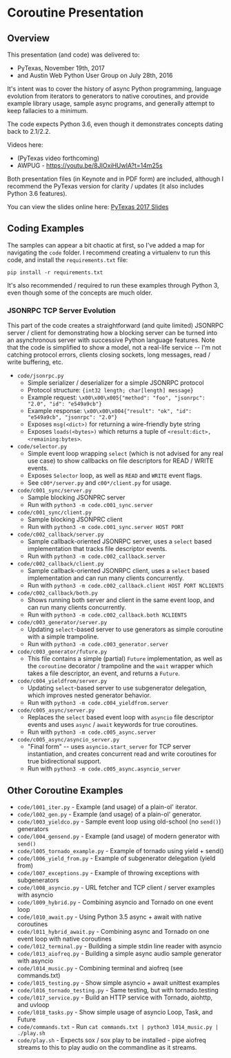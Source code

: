 # Coroutine Presentation

## Overview

This presentation (and code) was delivered to:

* PyTexas, November 19th, 2017
* and Austin Web Python User Group on July 28th, 2016

It's intent was to cover the history of async Python programming, language
evolution from iterators to generators to native coroutines, and provide
example library usage, sample async programs, and generally attempt to keep
fallacies to a minimum.

The code expects Python 3.6, even though it demonstrates concepts dating back
to 2.1/2.2.

Videos here:
* (PyTexas video forthcoming)
* AWPUG - https://youtu.be/8JIOxiHUwIA?t=14m25s

Both presentation files (in Keynote and in PDF form) are included, although I
recommend the PyTexas version for clarity / updates (it also includes Python
3.6 features).

You can view the slides online here: [PyTexas 2017 Slides](http://slides.com/joshmarshall/coroutines-in-python)

## Coding Examples

The samples can appear a bit chaotic at first, so I've added a map for
navigating the `code` folder. I recommend creating a virtualenv to run this
code, and install the `requirements.txt` file:

```
pip install -r requirements.txt
```

It's also recommended / required to run these examples through Python 3, even though some of the concepts are much older.

### JSONRPC TCP Server Evolution

This part of the code creates a straightforward (and quite limited) JSONRPC
server / client for demonstrating how a blocking server can be turned into an
asynchronous server with successive Python language features. Note that the
code is simplified to show a model, not a real-life service -- I'm not catching
protocol errors, clients closing sockets, long messages, read / write buffering, etc.

* `code/jsonrpc.py`
    * Simple serializer / deserializer for a simple JSONRPC protocol
    * Protocol structure: `{int32 length; char[length] message}`
    * Example request: `\x00\x00\x005{"method": "foo", "jsonrpc": "2.0", "id": "e549a9cb"}`
    * Example response: `\x00\x00\x004{"result": "ok", "id": "e549a9cb", "jsonrpc": "2.0"}`
    * Exposes `msg(<dict>)` for returning a wire-friendly byte string
    * Exposes `loads(<bytes>)` which returns a tuple of `<result:dict>, <remaining:bytes>`.
* `code/selector.py`
    * Simple event loop wrapping `select` (which is not advised for any real use case) to show callbacks on file descriptors for READ / WRITE events.
    * Exposes `Selector` loop, as well as `READ` and `WRITE` event flags.
    * See `c00*/server.py` and `c00*/client.py` for usage.
* `code/c001_sync/server.py`
    * Sample blocking JSONPRC server
    * Run with `python3 -m code.c001_sync.server`
* `code/c001_sync/client.py`
    * Sample blocking JSONPRC client
    * Run with `python3 -m code.c001_sync.server HOST PORT`
* `code/c002_callback/server.py`
    * Sample callback-oriented JSONRPC server, uses a `select` based implementation that tracks file descriptor events.
    * Run with `python3 -m code.c002_callback.server`
* `code/c002_callback/client.py`
    * Sample callback-oriented JSONRPC client, uses a `select` based implementation and can run many clients concurrently.
    * Run with `python3 -m code.c002_callback.client HOST PORT NCLIENTS`
* `code/c002_callback/both.py`
    * Shows running both server and client in the same event loop, and can run many clients concurrently.
    * Run with `python3 -m code.c002_callback.both NCLIENTS`
* `code/c003_generator/server.py`
    * Updating `select`-based server to use generators as simple coroutine with a simple trampoline.
    * Run with `python3 -m code.c003_generator.server`
* `code/c003_generator/future.py`
    * This file contains a simple (partial) `Future` implementation, as well as the `coroutine` decorator / trampoline and the `wait` wrapper which takes a file descriptor, an event, and returns a `Future`.
* `code/c004_yieldfrom/server.py`
    * Updating `select`-based server to use subgenerator delegation, which improves nested generator behavior.
    * Run with `python3 -m code.c004_yieldfrom.server`
* `code/c005_async/server.py`
    * Replaces the `select` based event loop with `asyncio` file descriptor events and uses `async` / `await` keywords for true coroutines.
    * Run with `python3 -m code.c005_async.server`
* `code/c005_async/asyncio_server.py`
    * "Final form" -- uses `asyncio.start_server` for TCP server instantiation, and creates concurrent read and write coroutines for true bidirectional support.
    * Run with `python3 -m code.c005_async.asyncio_server`

## Other Coroutine Examples

* `code/l001_iter.py` - Example (and usage) of a plain-ol' iterator.
* `code/l002_gen.py` - Example (and usage) of a plain-ol' generator.
* `code/l003_yieldco.py` - Sample event loop using old-school (no `send()`) generators
* `code/l004_gensend.py` - Example (and usage) of modern generator with `send()`
* `code/l005_tornado_example.py` - Example of tornado using yield + send()
* `code/l006_yield_from.py` - Example of subgenerator delegation (yield from)
* `code/l007_exceptions.py` - Example of throwing exceptions with subgenerators
* `code/l008_asyncio.py` - URL fetcher and TCP client / server examples with asyncio
* `code/l009_hybrid.py` - Combining asyncio and Tornado on one event loop
* `code/l010_await.py` - Using Python 3.5 async + await with native coroutines
* `code/l011_hybrid_await.py` - Combining async and Tornado on one event loop with native coroutines
* `code/l012_terminal.py` - Building a simple stdin line reader with asyncio
* `code/l013_aiofreq.py` - Building a simple async audio sample generator with asyncio
* `code/l014_music.py` - Combining terminal and aiofreq (see commands.txt)
* `code/l015_testing.py` - Show simple asyncio + await unittest examples
* `code/l016_tornado_testing.py` - Same testing, but with tornado.testing
* `code/l017_service.py` - Build an HTTP service with Tornado, aiohttp, and uvloop
* `code/l018_tasks.py` - Show simple usage of asyncio Loop, Task, and Future
* `code/commands.txt` - Run `cat commands.txt | python3 l014_music.py | ./play.sh`
* `code/play.sh` - Expects sox / sox play to be installed - pipe aiofreq streams to this to play audio on the commandline as it streams.
